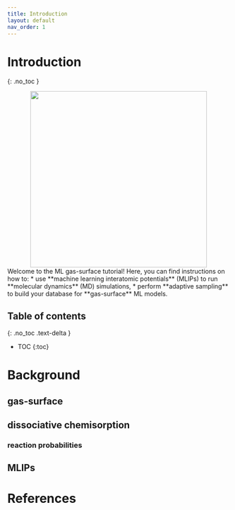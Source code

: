 ```yaml
---
title: Introduction
layout: default
nav_order: 1
---
```


# Introduction
{: .no_toc }
<center><img src="https://github.com/wgst/ml-gas-surface/blob/main/docs/figures/ml_to_gas_surf.png?raw=true" width="400"></center>
Welcome to the ML gas-surface tutorial!
Here, you can find instructions on how to:
* use **machine learning interatomic potentials** (MLIPs) to run **molecular dynamics** (MD) simulations,
* perform **adaptive sampling** to build your database for **gas-surface** ML models.


## Table of contents
{: .no_toc .text-delta }

- TOC
{:toc}

# Background
## gas-surface
## dissociative chemisorption
### reaction probabilities
## MLIPs
# References
